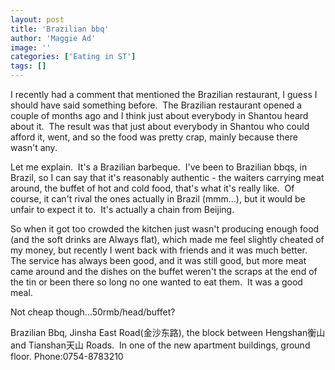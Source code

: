 ```yaml
---
layout: post
title: 'Brazilian bbq'
author: 'Maggie Ad'
image: ''
categories: ['Eating in ST']
tags: []
---
```


I recently had a comment that mentioned the Brazilian restaurant, I guess I should have said something before.  The Brazilian restaurant opened a couple of months ago and I think just about everybody in Shantou heard about it.  The result was that just about everybody in Shantou who could afford it, went, and so the food was pretty crap, mainly because there wasn't any. 

Let me explain.  It's a Brazilian barbeque.  I've been to Brazilian bbqs, in Brazil, so I can say that it's reasonably authentic - the waiters carrying meat around, the buffet of hot and cold food, that's what it's really like.  Of course, it can't rival the ones actually in Brazil (mmm...), but it would be unfair to expect it to.  It's actually a chain from Beijing. 

So when it got too crowded the kitchen just wasn't producing enough food (and the soft drinks are Always flat), which made me feel slightly cheated of my money, but recently I went back with friends and it was much better.  The service has always been good, and it was still good, but more meat came around and the dishes on the buffet weren't the scraps at the end of the tin or been there so long no one wanted to eat them.  It was a good meal. 

Not cheap though...50rmb/head/buffet?

Brazilian Bbq, Jinsha East Road(金沙东路), the block between Hengshan衡山 and Tianshan天山 Roads.  In one of the new apartment buildings, ground floor. Phone:0754-8783210
